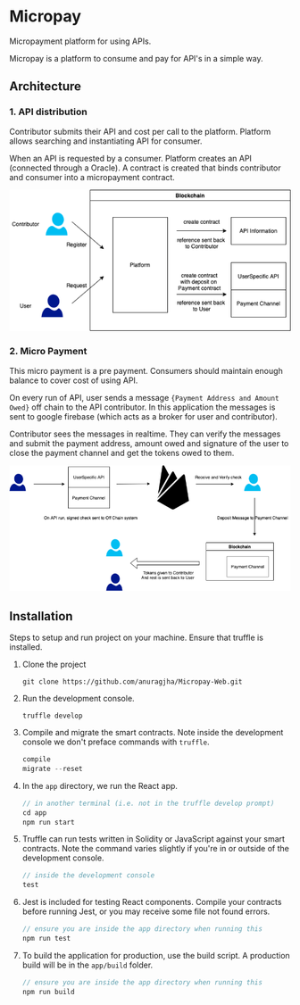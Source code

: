 # Micropay

Micropayment platform for using APIs.

Micropay is a platform to consume and pay for API's in a simple way.

## Architecture

### 1. API distribution
Contributor submits their API and cost per call to the platform. Platform allows searching and instantiating API for consumer.

When an API is requested by a consumer. Platform creates an API (connected through a Oracle). A contract is created that binds contributor and consumer into a micropayment contract.

![GitHub Logo](/docs/step1.png)

### 2. Micro Payment
This micro payment is a pre payment. Consumers should maintain enough balance to cover cost of using API.

On every run of API, user sends a message `{Payment Address and Amount Owed}` off chain to the API contributor. In this application the messages is sent to google firebase (which acts as a broker for user and contributor). 

Contributor sees the messages in realtime. They can verify the messages and submit the payment address, amount owed and signature of the user to close the payment channel and get the tokens owed to them.

![GitHub Logo](/docs/step2.png)


## Installation

Steps to setup and run project on your machine. Ensure that truffle is installed.

1. Clone the project
   ```
   git clone https://github.com/anuragjha/Micropay-Web.git
   ```

2. Run the development console.
    ```
    truffle develop
    ```

3. Compile and migrate the smart contracts. Note inside the development console we don't preface commands with `truffle`.
    ```javascript
    compile
    migrate --reset
    ```

4. In the `app` directory, we run the React app. 
    ```js
    // in another terminal (i.e. not in the truffle develop prompt)
    cd app
    npm run start
    ```

5. Truffle can run tests written in Solidity or JavaScript against your smart contracts. Note the command varies slightly if you're in or outside of the development console.
    ```js
    // inside the development console
    test
    ```

6. Jest is included for testing React components. Compile your contracts before running Jest, or you may receive some file not found errors.
    ```js
    // ensure you are inside the app directory when running this
    npm run test
    ```

7. To build the application for production, use the build script. A production build will be in the `app/build` folder.
    ```js
    // ensure you are inside the app directory when running this
    npm run build
    ```
